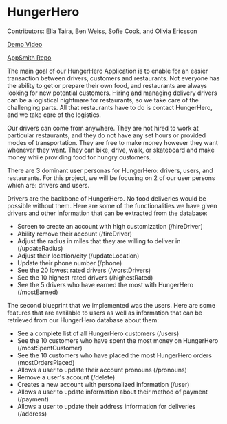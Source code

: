 # HungerHero
Contributors: Ella Taira, Ben Weiss, Sofie Cook, and Olivia Ericsson

[Demo Video](https://drive.google.com/file/d/1ruFDvw3b5MFbsZDkhEDRXS809ELLihtR/view?usp=share_link)

[AppSmith Repo](https://github.com/ellataira/hungerhero_appsmith)



The main goal of our HungerHero Application is to enable for an easier transaction between drivers, customers and restaurants. Not everyone has the ability to get or prepare their own food, and restaurants are always looking for new potential customers. Hiring and managing delivery drivers can be a logistical nightmare for restaurants, so we take care of the challenging parts. All that restaurants have to do is contact HungerHero, and we take care of the logistics. 

Our drivers can come from anywhere. They are not hired to work at particular restaurants, and they do not have any set hours or provided modes of transportation. They are free to make money however they want whenever they want. They can bike, drive, walk, or skateboard and make money while providing food for hungry customers.

There are 3 dominant user personas for HungerHero: drivers, users, and restaurants. For this project, we will be focusing on 2 of our user persons which are: drivers and users. 

Drivers are the backbone of HungerHero. No food deliveries would be possible without them. Here are some of the functionalities we have given drivers and other information that can be extracted from the database:

- Screen to create an account with high customization (/hireDriver)
- Ability remove their account (/fireDriver)
- Adjust the radius in miles that they are willing to deliver in (/updateRadius)
- Adjust their location/city (/updateLocation)
- Update their phone number (/phone)
- See the 20 lowest rated drivers (/worstDrivers)
- See the 10 highest rated drivers (/highestRated)
- See the 5 drivers who have earned the most with HungerHero (/mostEarned)

The second blueprint that we implemented was the users. Here are some features that are available to users as well as information that can be retrieved from our HungerHero database about them:

- See a complete list of all HungerHero customers (/users)
- See the 10 customers who have spent the most money on HungerHero (/mostSpentCustomer)
- See the 10 customers who have placed the most HungerHero orders (mostOrdersPlaced)
- Allows a user to update their account pronouns (/pronouns)
- Remove a user's account (/delete)
- Creates a new account with personalized information (/user)
- Allows a user to update information about their method of payment (/payment)
- Allows a user to update their address information for deliveries (/address)



